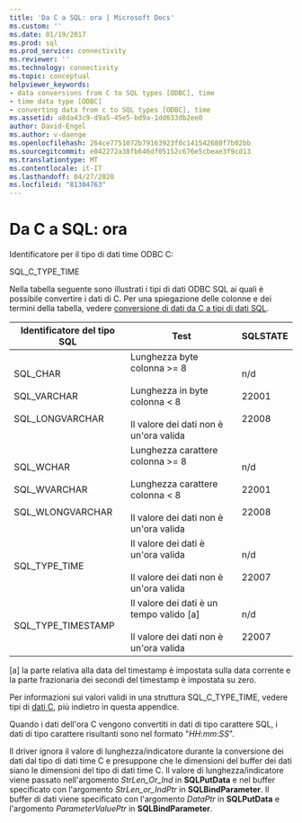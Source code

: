 ```yaml
---
title: 'Da C a SQL: ora | Microsoft Docs'
ms.custom: ''
ms.date: 01/19/2017
ms.prod: sql
ms.prod_service: connectivity
ms.reviewer: ''
ms.technology: connectivity
ms.topic: conceptual
helpviewer_keywords:
- data conversions from C to SQL types [ODBC], time
- time data type [ODBC]
- converting data from c to SQL types [ODBC], time
ms.assetid: a8da43c9-d9a5-45e5-bd9a-1dd633db2ee0
author: David-Engel
ms.author: v-daenge
ms.openlocfilehash: 264ce7751072b79163923f0c141542680f7b02bb
ms.sourcegitcommit: e042272a38fb646df05152c676e5cbeae3f9cd13
ms.translationtype: MT
ms.contentlocale: it-IT
ms.lasthandoff: 04/27/2020
ms.locfileid: "81304763"
---
```

# <a name="c-to-sql-time"></a>Da C a SQL: ora
Identificatore per il tipo di dati time ODBC C:  
  
 SQL_C_TYPE_TIME  
  
 Nella tabella seguente sono illustrati i tipi di dati ODBC SQL ai quali è possibile convertire i dati di C. Per una spiegazione delle colonne e dei termini della tabella, vedere [conversione di dati da C a tipi di dati SQL](../../../odbc/reference/appendixes/converting-data-from-c-to-sql-data-types.md).  
  
|Identificatore del tipo SQL|Test|SQLSTATE|  
|-------------------------|----------|--------------|  
|SQL_CHAR<br /><br /> SQL_VARCHAR<br /><br /> SQL_LONGVARCHAR|Lunghezza byte colonna >= 8<br /><br /> Lunghezza in byte colonna < 8<br /><br /> Il valore dei dati non è un'ora valida|n/d<br /><br /> 22001<br /><br /> 22008|  
|SQL_WCHAR<br /><br /> SQL_WVARCHAR<br /><br /> SQL_WLONGVARCHAR|Lunghezza carattere colonna >= 8<br /><br /> Lunghezza carattere colonna < 8<br /><br /> Il valore dei dati non è un'ora valida|n/d<br /><br /> 22001<br /><br /> 22008|  
|SQL_TYPE_TIME|Il valore dei dati è un'ora valida<br /><br /> Il valore dei dati non è un'ora valida|n/d<br /><br /> 22007|  
|SQL_TYPE_TIMESTAMP|Il valore dei dati è un tempo valido [a]<br /><br /> Il valore dei dati non è un'ora valida|n/d<br /><br /> 22007|  
  
 [a] la parte relativa alla data del timestamp è impostata sulla data corrente e la parte frazionaria dei secondi del timestamp è impostata su zero.  
  
 Per informazioni sui valori validi in una struttura SQL_C_TYPE_TIME, vedere tipi di [dati C](../../../odbc/reference/appendixes/c-data-types.md), più indietro in questa appendice.  
  
 Quando i dati dell'ora C vengono convertiti in dati di tipo carattere SQL, i dati di tipo carattere risultanti sono nel formato "*HH*:*mm*:*SS*".  
  
 Il driver ignora il valore di lunghezza/indicatore durante la conversione dei dati dal tipo di dati time C e presuppone che le dimensioni del buffer dei dati siano le dimensioni del tipo di dati time C. Il valore di lunghezza/indicatore viene passato nell'argomento *StrLen_Or_Ind* in **SQLPutData** e nel buffer specificato con l'argomento *StrLen_or_IndPtr* in **SQLBindParameter**. Il buffer di dati viene specificato con l'argomento *DataPtr* in **SQLPutData** e l'argomento *ParameterValuePtr* in **SQLBindParameter**.
